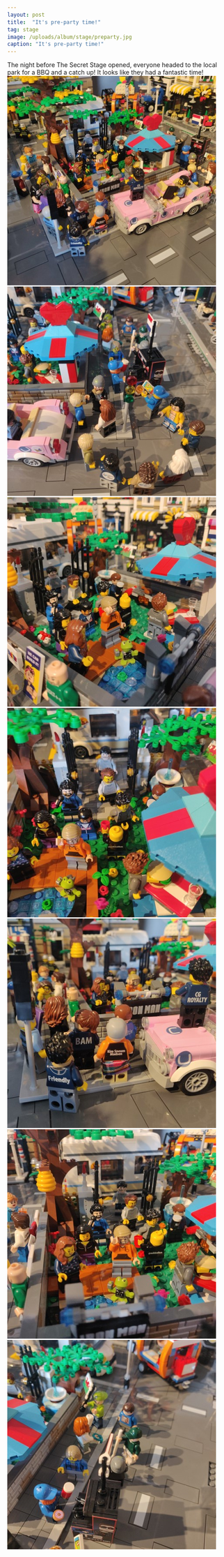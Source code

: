 ```yaml
---
layout: post
title:  "It's pre-party time!"
tag: stage
image: /uploads/album/stage/preparty.jpg
caption: "It's pre-party time!"
---
```


The night before The Secret Stage opened, everyone headed to the local park for a BBQ and a catch up! It looks like they had a fantastic time! 
<span class="row">
<span class="col">![](/uploads/album/stage/preparty.jpg)</span>
<span class="col">![](/uploads/album/stage/preparty2.jpg)</span>
</span>
<span class="row">
<span class="col">![](/uploads/album/stage/preparty3.jpg)</span>
<span class="col">![](/uploads/album/stage/preparty4.jpg)</span>
</span>
<span class="row">
<span class="col">![](/uploads/album/stage/preparty5.jpg)</span>
<span class="col">![](/uploads/album/stage/preparty6.jpg)</span>
</span>
<span class="row">
<span class="col">![](/uploads/album/stage/preparty7.jpg)</span>
</span>
